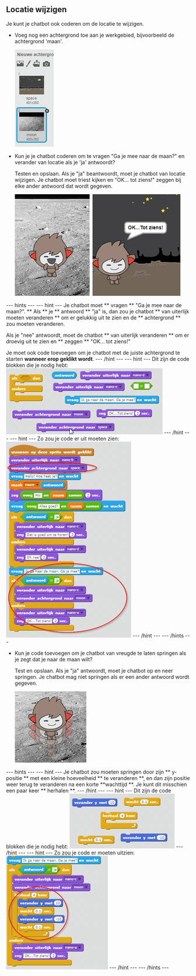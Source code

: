 ## Locatie wijzigen

Je kunt je chatbot ook coderen om de locatie te wijzigen.

+ Voeg nog een achtergrond toe aan je werkgebied, bijvoorbeeld de achtergrond 'maan'.
    
    ![Het toevoegen van de achtergrond 'moon'](images/chatbot-moon.png)

+ Kun je je chatbot coderen om te vragen "Ga je mee naar de maan?" en verander van locatie als je 'ja' antwoordt?
    
    Testen en opslaan. Als je "ja" beantwoordt, moet je chatbot van locatie wijzigen. Je chatbot moet triest kijken en "OK... tot ziens!" zeggen bij elke ander antwoord dat wordt gegeven.
    
    ![Een veranderende achtergrond testen](images/chatbot-backdrop-test.png)

\--- hints \--- \--- hint \--- Je chatbot moet ** vragen ** "Ga je mee naar de maan?". ** Als ** je ** antwoord ** "ja" is, dan zou je chatbot ** van uiterlijk moeten veranderen ** om er gelukkig uit te zien en de ** achtergrond ** zou moeten veranderen.

Als je "nee" antwoordt, moet de chatbot ** van uiterlijk veranderen ** om er droevig uit te zien en ** zeggen ** "OK... tot ziens!"

Je moet ook code toevoegen om je chatbot met de juiste achtergrond te starten **wanneer erop geklikt wordt**. \--- /hint \--- \--- hint \--- Dit zijn de code blokken die je nodig hebt: ![Blocks for changing the backdrop](images/chatbot-backdrop-blocks.png) \--- /hint \--- \--- hint \--- Zo zou je code er uit moeten zien: ![Code for changing the backdrop](images/chatbot-backdrop-code.png) \--- /hint \--- \--- /hints \---

+ Kun je code toevoegen om je chatbot van vreugde te laten springen als je zegt dat je naar de maan wilt?
    
    Test en opslaan. Als je "ja" antwoordt, moet je chatbot op en neer springen. Je chatbot mag niet springen als er een ander antwoord wordt gegeven.
    
    ![Een springende ChatBot testen](images/chatbot-jump-test.png)

\--- hints \--- \--- hint \--- Je chatbot zou moeten springen door zijn ** y-positie ** met een kleine hoeveelheid ** te veranderen **, en dan zijn positie weer terug te veranderen na een korte **wachttijd **. Je kunt dit misschien een paar keer ** herhalen **. \--- /hint \--- \--- hint \--- Dit zijn de code blokken die je nodig hebt: ![Blocks for a jumping ChatBot](images/chatbot-jump-blocks.png) \--- /hint \--- \--- hint \--- Zo zou je code er moeten uitzien: ![Code for a jumping ChatBot](images/chatbot-jump-code.png) \--- /hint \--- \--- /hints \---